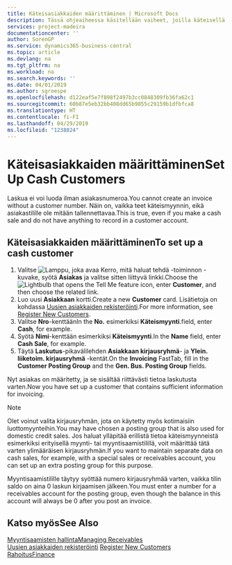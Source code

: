 ```yaml
---
title: Käteisasiakkaiden määrittäminen | Microsoft Docs
description: Tässä ohjeaiheessa käsitellään vaiheet, joilla käteisellä maksava asiakas määritetään.
services: project-madeira
documentationcenter: ''
author: SorenGP
ms.service: dynamics365-business-central
ms.topic: article
ms.devlang: na
ms.tgt_pltfrm: na
ms.workload: na
ms.search.keywords: ''
ms.date: 04/01/2019
ms.author: sgroespe
ms.openlocfilehash: d122eaf5e7f898f2497b3cc0848309fb36fa62c1
ms.sourcegitcommit: 60b87e5eb32bb408dd65b9855c29159b1dfbfca8
ms.translationtype: HT
ms.contentlocale: fi-FI
ms.lasthandoff: 04/29/2019
ms.locfileid: "1238824"
---
```

# <a name="set-up-cash-customers"></a><span data-ttu-id="5974b-103">Käteisasiakkaiden määrittäminen</span><span class="sxs-lookup"><span data-stu-id="5974b-103">Set Up Cash Customers</span></span>
<span data-ttu-id="5974b-104">Laskua ei voi luoda ilman asiakasnumeroa.</span><span class="sxs-lookup"><span data-stu-id="5974b-104">You cannot create an invoice without a customer number.</span></span> <span data-ttu-id="5974b-105">Näin on, vaikka teet käteismyynnin, eikä asiakastilille ole mitään tallennettavaa.</span><span class="sxs-lookup"><span data-stu-id="5974b-105">This is true, even if you make a cash sale and do not have anything to record in a customer account.</span></span>  

## <a name="to-set-up-a-cash-customer"></a><span data-ttu-id="5974b-106">Käteisasiakkaiden määrittäminen</span><span class="sxs-lookup"><span data-stu-id="5974b-106">To set up a cash customer</span></span>  
1.  <span data-ttu-id="5974b-107">Valitse ![Lamppu, joka avaa Kerro, mitä haluat tehdä -toiminnon](media/ui-search/search_small.png "Kerro, mitä haluat tehdä") -kuvake, syötä **Asiakas** ja valitse sitten liittyvä linkki.</span><span class="sxs-lookup"><span data-stu-id="5974b-107">Choose the ![Lightbulb that opens the Tell Me feature](media/ui-search/search_small.png "Tell me what you want to do") icon, enter **Customer**, and then choose the related link.</span></span>  
2.  <span data-ttu-id="5974b-108">Luo uusi **Asiakkaan** kortti.</span><span class="sxs-lookup"><span data-stu-id="5974b-108">Create a new **Customer** card.</span></span> <span data-ttu-id="5974b-109">Lisätietoja on kohdassa [Uusien asiakkaiden rekisteröinti](sales-how-register-new-customers.md).</span><span class="sxs-lookup"><span data-stu-id="5974b-109">For more information, see [Register New Customers](sales-how-register-new-customers.md).</span></span>
3.  <span data-ttu-id="5974b-110">Valitse **Nro**-kenttään</span><span class="sxs-lookup"><span data-stu-id="5974b-110">In the **No.**</span></span> <span data-ttu-id="5974b-111">esimerkiksi **Käteismyynti**.</span><span class="sxs-lookup"><span data-stu-id="5974b-111">field, enter **Cash**, for example.</span></span>  
4.  <span data-ttu-id="5974b-112">Syötä **Nimi**-kenttään esimerkiksi **Käteismyynti**.</span><span class="sxs-lookup"><span data-stu-id="5974b-112">In the **Name** field, enter **Cash Sale**, for example.</span></span>  
5.  <span data-ttu-id="5974b-113">Täytä **Laskutus**-pikavälilehden **Asiakkaan kirjausryhmä**- ja **Ylein. liiketoim. kirjausryhmä** -kentät.</span><span class="sxs-lookup"><span data-stu-id="5974b-113">On the **Invoicing** FastTab, fill in the **Customer Posting Group** and the **Gen. Bus. Posting Group** fields.</span></span>  

 <span data-ttu-id="5974b-114">Nyt asiakas on määritetty, ja se sisältää riittävästi tietoa laskutusta varten.</span><span class="sxs-lookup"><span data-stu-id="5974b-114">Now you have set up a customer that contains sufficient information for invoicing.</span></span>  

> [!NOTE]  
>  <span data-ttu-id="5974b-115">Olet voinut valita kirjausryhmän, jota on käytetty myös kotimaisiin luottomyynteihin.</span><span class="sxs-lookup"><span data-stu-id="5974b-115">You may have chosen a posting group that is also used for domestic credit sales.</span></span> <span data-ttu-id="5974b-116">Jos haluat ylläpitää erillistä tietoa käteismyynneistä esimerkiksi erityisellä myynti- tai myyntisaamistilillä, voit määrittää tätä varten ylimääräisen kirjausryhmän.</span><span class="sxs-lookup"><span data-stu-id="5974b-116">If you want to maintain separate data on cash sales, for example, with a special sales or receivables account, you can set up an extra posting group for this purpose.</span></span>  
>   
>  <span data-ttu-id="5974b-117">Myyntisaamistilille täytyy syöttää numero kirjausryhmää varten, vaikka tilin saldo on aina 0 laskun kirjaamisen jälkeen.</span><span class="sxs-lookup"><span data-stu-id="5974b-117">You must enter a number for a receivables account for the posting group, even though the balance in this account will always be 0 after you post an invoice.</span></span>  

## <a name="see-also"></a><span data-ttu-id="5974b-118">Katso myös</span><span class="sxs-lookup"><span data-stu-id="5974b-118">See Also</span></span>
[<span data-ttu-id="5974b-119">Myyntisaamisten hallinta</span><span class="sxs-lookup"><span data-stu-id="5974b-119">Managing Receivables</span></span>](receivables-manage-receivables.md)  
<span data-ttu-id="5974b-120">[Uusien asiakkaiden rekisteröinti](sales-how-register-new-customers.md)  </span><span class="sxs-lookup"><span data-stu-id="5974b-120">[Register New Customers](sales-how-register-new-customers.md)  </span></span>  
[<span data-ttu-id="5974b-121">Rahoitus</span><span class="sxs-lookup"><span data-stu-id="5974b-121">Finance</span></span>](finance.md)  

